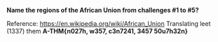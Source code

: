 **Name the regions of the African Union from challenges #1 to #5?**

Reference: https://en.wikipedia.org/wiki/African_Union
Translating leet (1337) them
**A-THM{n027h, w357, c3n7241, 3457 50u7h32n}**
